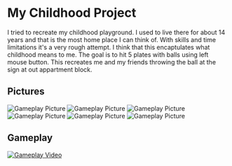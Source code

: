# My Childhood Project
I tried to recreate my childhood playground. I used to live there for about 14 years and that is the most home place I can think of. With skills and time limitations it's a very rough attempt. I think that this encaptulates what childhood means to me. The goal is to hit 5 plates with balls using left mouse button. This recreates me and my friends throwing the ball at the sign at out appartment block.
 
## Pictures

![Gameplay Picture](https://marcinperkowski.com/MyChildhoodProjectLocal/p0.png)
![Gameplay Picture](https://marcinperkowski.com/MyChildhoodProjectLocal/p1.png)
![Gameplay Picture](https://marcinperkowski.com/MyChildhoodProjectLocal/p2.png)
![Gameplay Picture](https://marcinperkowski.com/MyChildhoodProjectLocal/p3.png)
![Gameplay Picture](https://marcinperkowski.com/MyChildhoodProjectLocal/p4.png)
![Gameplay Picture](https://marcinperkowski.com/MyChildhoodProjectLocal/p5.png)

## Gameplay

[![Gameplay Video](https://img.youtube.com/vi/ACGLzCy_fDo/0.jpg)](https://www.youtube.com/watch?v=ACGLzCy_fDo)
